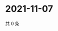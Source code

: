 # 2021-11-07

共 0 条

<!-- BEGIN WEIBO -->
<!-- 最后更新时间 Sun Nov 07 2021 04:14:24 GMT+0800 (China Standard Time) -->

<!-- END WEIBO -->
